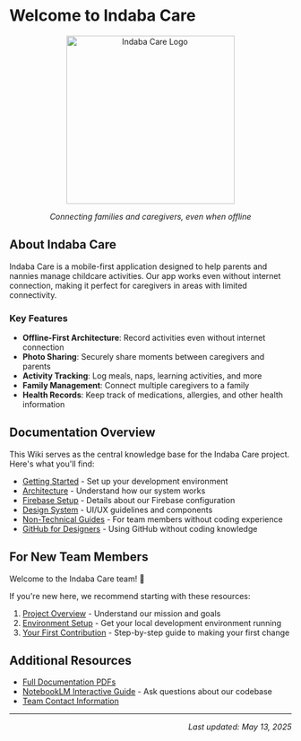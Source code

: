 # Welcome to Indaba Care

<div align="center">
  <img src="https://raw.githubusercontent.com/polarbaker/indaba-care/main/public/images/Indaba%20Care%20Logo.jpeg" alt="Indaba Care Logo" width="300"/>
  <p><em>Connecting families and caregivers, even when offline</em></p>
</div>

## About Indaba Care

Indaba Care is a mobile-first application designed to help parents and nannies manage childcare activities. Our app works even without internet connection, making it perfect for caregivers in areas with limited connectivity.

### Key Features

* **Offline-First Architecture**: Record activities even without internet connection
* **Photo Sharing**: Securely share moments between caregivers and parents
* **Activity Tracking**: Log meals, naps, learning activities, and more
* **Family Management**: Connect multiple caregivers to a family
* **Health Records**: Keep track of medications, allergies, and other health information

## Documentation Overview

This Wiki serves as the central knowledge base for the Indaba Care project. Here's what you'll find:

* [Getting Started](https://github.com/polarbaker/indaba-care/blob/main/SETUP_ENV.md) - Set up your development environment
* [Architecture](https://github.com/polarbaker/indaba-care/blob/main/README.md) - Understand how our system works
* [Firebase Setup](https://github.com/polarbaker/indaba-care/blob/main/.env.demo) - Details about our Firebase configuration
* [Design System](https://github.com/polarbaker/indaba-care/blob/main/UI_UX_DESIGN_GUIDE.md) - UI/UX guidelines and components
* [Non-Technical Guides](https://github.com/polarbaker/indaba-care/blob/main/INDABA_CARE_VISUAL_GUIDE_FOR_NONTECHNICAL_TEAM.md) - For team members without coding experience
* [GitHub for Designers](https://github.com/polarbaker/indaba-care/blob/main/GITHUB_FOR_DESIGNERS.md) - Using GitHub without coding knowledge

## For New Team Members

Welcome to the Indaba Care team! 👋

If you're new here, we recommend starting with these resources:

1. [Project Overview](https://github.com/polarbaker/indaba-care/blob/main/README.md) - Understand our mission and goals
2. [Environment Setup](https://github.com/polarbaker/indaba-care/blob/main/SETUP_ENV.md) - Get your local development environment running
3. [Your First Contribution](https://github.com/polarbaker/indaba-care/blob/main/GITHUB_FOR_DESIGNERS.md) - Step-by-step guide to making your first change

## Additional Resources

* [Full Documentation PDFs](https://github.com/polarbaker/indaba-care/tree/main)
* [NotebookLM Interactive Guide](https://notebooklm.google.com/) - Ask questions about our codebase
* [Team Contact Information](./Team-Contacts)

---

<div align="right">
  <em>Last updated: May 13, 2025</em>
</div>
